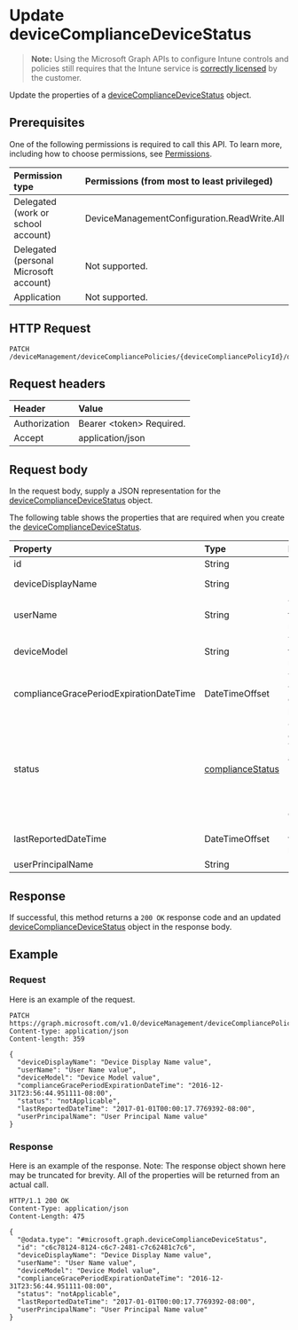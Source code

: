﻿# Update deviceComplianceDeviceStatus

> **Note:** Using the Microsoft Graph APIs to configure Intune controls and policies still requires that the Intune service is [correctly licensed](https://go.microsoft.com/fwlink/?linkid=839381) by the customer.

Update the properties of a [deviceComplianceDeviceStatus](../resources/intune_deviceconfig_devicecompliancedevicestatus.md) object.
## Prerequisites
One of the following permissions is required to call this API. To learn more, including how to choose permissions, see [Permissions](../../../concepts/permissions_reference.md).

|Permission type|Permissions (from most to least privileged)|
|:---|:---|
|Delegated (work or school account)|DeviceManagementConfiguration.ReadWrite.All|
|Delegated (personal Microsoft account)|Not supported.|
|Application|Not supported.|

## HTTP Request
<!-- {
  "blockType": "ignored"
}
-->
``` http
PATCH /deviceManagement/deviceCompliancePolicies/{deviceCompliancePolicyId}/deviceStatuses/{deviceComplianceDeviceStatusId}
```

## Request headers
|Header|Value|
|:---|:---|
|Authorization|Bearer &lt;token&gt; Required.|
|Accept|application/json|

## Request body
In the request body, supply a JSON representation for the [deviceComplianceDeviceStatus](../resources/intune_deviceconfig_devicecompliancedevicestatus.md) object.

The following table shows the properties that are required when you create the [deviceComplianceDeviceStatus](../resources/intune_deviceconfig_devicecompliancedevicestatus.md).

|Property|Type|Description|
|:---|:---|:---|
|id|String|Key of the entity.|
|deviceDisplayName|String|Device name of the DevicePolicyStatus.|
|userName|String|The User Name that is being reported|
|deviceModel|String|The device model that is being reported|
|complianceGracePeriodExpirationDateTime|DateTimeOffset|The DateTime when device compliance grace period expires|
|status|[complianceStatus](../resources/intune_shared_compliancestatus.md)|Compliance status of the policy report. The possible values are: `unknown`, `notApplicable`, `compliant`, `remediated`, `nonCompliant`, `error`, `conflict`.|
|lastReportedDateTime|DateTimeOffset|Last modified date time of the policy report.|
|userPrincipalName|String|UserPrincipalName.|



## Response
If successful, this method returns a `200 OK` response code and an updated [deviceComplianceDeviceStatus](../resources/intune_deviceconfig_devicecompliancedevicestatus.md) object in the response body.

## Example
### Request
Here is an example of the request.
``` http
PATCH https://graph.microsoft.com/v1.0/deviceManagement/deviceCompliancePolicies/{deviceCompliancePolicyId}/deviceStatuses/{deviceComplianceDeviceStatusId}
Content-type: application/json
Content-length: 359

{
  "deviceDisplayName": "Device Display Name value",
  "userName": "User Name value",
  "deviceModel": "Device Model value",
  "complianceGracePeriodExpirationDateTime": "2016-12-31T23:56:44.951111-08:00",
  "status": "notApplicable",
  "lastReportedDateTime": "2017-01-01T00:00:17.7769392-08:00",
  "userPrincipalName": "User Principal Name value"
}
```

### Response
Here is an example of the response. Note: The response object shown here may be truncated for brevity. All of the properties will be returned from an actual call.
``` http
HTTP/1.1 200 OK
Content-Type: application/json
Content-Length: 475

{
  "@odata.type": "#microsoft.graph.deviceComplianceDeviceStatus",
  "id": "c6c78124-8124-c6c7-2481-c7c62481c7c6",
  "deviceDisplayName": "Device Display Name value",
  "userName": "User Name value",
  "deviceModel": "Device Model value",
  "complianceGracePeriodExpirationDateTime": "2016-12-31T23:56:44.951111-08:00",
  "status": "notApplicable",
  "lastReportedDateTime": "2017-01-01T00:00:17.7769392-08:00",
  "userPrincipalName": "User Principal Name value"
}
```



